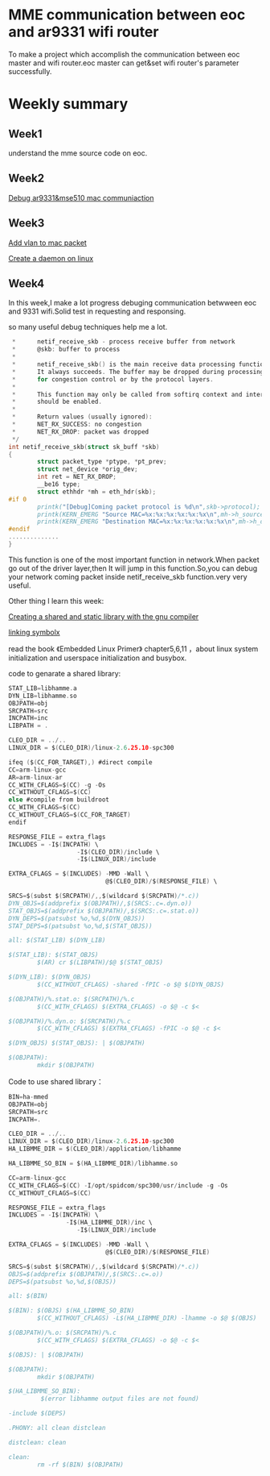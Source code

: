 MME communication between eoc and ar9331 wifi router
===================================================

To make a project which accomplish the communication between eoc master and wifi router.eoc master can get&set wifi router's parameter successfully.


Weekly summary
===================================================


Week1
-------------------------------

understand the mme source code on eoc. 


Week2
-------------------------------

[Debug ar9331&mse510 mac communiaction](http://slides.com/wufengyi/deck#/)


Week3
-------------------------------

[Add vlan to mac packet](http://slides.com/wufengyi/add#/)

[Create a daemon on linux](http://slides.com/wufengyi/deck-3#/)

Week4
-------------------------------

In this week,I make a lot progress debuging communication betwween eoc and 9331 wifi.Solid test in requesting and responsing. 

so many useful debug techniques help me a lot.

```c
 *      netif_receive_skb - process receive buffer from network
 *      @skb: buffer to process
 *
 *      netif_receive_skb() is the main receive data processing function.
 *      It always succeeds. The buffer may be dropped during processing
 *      for congestion control or by the protocol layers.
 *
 *      This function may only be called from softirq context and interrupts
 *      should be enabled.
 *
 *      Return values (usually ignored):
 *      NET_RX_SUCCESS: no congestion
 *      NET_RX_DROP: packet was dropped
 */
int netif_receive_skb(struct sk_buff *skb)
{
        struct packet_type *ptype, *pt_prev;
        struct net_device *orig_dev;
        int ret = NET_RX_DROP;
        __be16 type;
        struct ethhdr *mh = eth_hdr(skb);
#if 0
        printk("[Debug]Coming packet protocol is %d\n",skb->protocol);
        printk(KERN_EMERG "Source MAC=%x:%x:%x:%x:%x:%x\n",mh->h_source[0],mh->h_source[1],mh->h_source[2],mh->h_source[3],mh->h_source[4],mh->h_source[5]);
        printk(KERN_EMERG "Destination MAC=%x:%x:%x:%x:%x:%x\n",mh->h_dest[0],mh->h_dest[1],mh->h_dest[2],mh->h_dest[3],mh->h_dest[4],mh->h_dest[5]);
#endif
..............
}
```

This function is one of the most important function in network.When packet go out of the driver layer,then It will jump in this function.So,you can debug your network coming packet inside netif_receive_skb function.very very useful.


Other thing I learn this week:

[Creating a shared and static library with the gnu compiler](http://www.adp-gmbh.ch/cpp/gcc/create_lib.html)

[linking symbolx](http://www.yolinux.com/TUTORIALS/LibraryArchives-StaticAndDynamic.html)

read the book 《Embedded Linux Primer》 chapter5,6,11 ，about linux system initialization and userspace initialization and busybox.

code to genarate a shared library:

```c
STAT_LIB=libhamme.a
DYN_LIB=libhamme.so
OBJPATH=obj
SRCPATH=src
INCPATH=inc
LIBPATH = .

CLEO_DIR = ../..
LINUX_DIR = $(CLEO_DIR)/linux-2.6.25.10-spc300

ifeq ($(CC_FOR_TARGET),) #direct compile
CC=arm-linux-gcc
AR=arm-linux-ar
CC_WITH_CFLAGS=$(CC) -g -Os
CC_WITHOUT_CFLAGS=$(CC)
else #compile from buildroot
CC_WITH_CFLAGS=$(CC)
CC_WITHOUT_CFLAGS=$(CC_FOR_TARGET)
endif

RESPONSE_FILE = extra_flags
INCLUDES = -I$(INCPATH) \
                   -I$(CLEO_DIR)/include \
                   -I$(LINUX_DIR)/include

EXTRA_CFLAGS = $(INCLUDES) -MMD -Wall \
                           @$(CLEO_DIR)/$(RESPONSE_FILE) \

SRCS=$(subst $(SRCPATH)/,,$(wildcard $(SRCPATH)/*.c))
DYN_OBJS=$(addprefix $(OBJPATH)/,$(SRCS:.c=.dyn.o))
STAT_OBJS=$(addprefix $(OBJPATH)/,$(SRCS:.c=.stat.o))
DYN_DEPS=$(patsubst %o,%d,$(DYN_OBJS))
STAT_DEPS=$(patsubst %o,%d,$(STAT_OBJS))

all: $(STAT_LIB) $(DYN_LIB)

$(STAT_LIB): $(STAT_OBJS)
        $(AR) cr $(LIBPATH)/$@ $(STAT_OBJS)

$(DYN_LIB): $(DYN_OBJS)
        $(CC_WITHOUT_CFLAGS) -shared -fPIC -o $@ $(DYN_OBJS)

$(OBJPATH)/%.stat.o: $(SRCPATH)/%.c
        $(CC_WITH_CFLAGS) $(EXTRA_CFLAGS) -o $@ -c $<

$(OBJPATH)/%.dyn.o: $(SRCPATH)/%.c
        $(CC_WITH_CFLAGS) $(EXTRA_CFLAGS) -fPIC -o $@ -c $<

$(DYN_OBJS) $(STAT_OBJS): | $(OBJPATH)

$(OBJPATH):
        mkdir $(OBJPATH)
```

Code to use shared library：

```c
BIN=ha-mmed
OBJPATH=obj
SRCPATH=src
INCPATH=.

CLEO_DIR = ../..
LINUX_DIR = $(CLEO_DIR)/linux-2.6.25.10-spc300
HA_LIBMME_DIR = $(CLEO_DIR)/application/libhamme

HA_LIBMME_SO_BIN = $(HA_LIBMME_DIR)/libhamme.so

CC=arm-linux-gcc
CC_WITH_CFLAGS=$(CC) -I/opt/spidcom/spc300/usr/include -g -Os
CC_WITHOUT_CFLAGS=$(CC)

RESPONSE_FILE = extra_flags
INCLUDES = -I$(INCPATH) \
                -I$(HA_LIBMME_DIR)/inc \
                   -I$(LINUX_DIR)/include

EXTRA_CFLAGS = $(INCLUDES) -MMD -Wall \
                           @$(CLEO_DIR)/$(RESPONSE_FILE)

SRCS=$(subst $(SRCPATH)/,,$(wildcard $(SRCPATH)/*.c))
OBJS=$(addprefix $(OBJPATH)/,$(SRCS:.c=.o))
DEPS=$(patsubst %o,%d,$(OBJS))

all: $(BIN)

$(BIN): $(OBJS) $(HA_LIBMME_SO_BIN)
        $(CC_WITHOUT_CFLAGS) -L$(HA_LIBMME_DIR) -lhamme -o $@ $(OBJS)

$(OBJPATH)/%.o: $(SRCPATH)/%.c
        $(CC_WITH_CFLAGS) $(EXTRA_CFLAGS) -o $@ -c $<

$(OBJS): | $(OBJPATH)

$(OBJPATH):
        mkdir $(OBJPATH)

$(HA_LIBMME_SO_BIN):
         $(error libhamme output files are not found)

-include $(DEPS)

.PHONY: all clean distclean

distclean: clean

clean:
        rm -rf $(BIN) $(OBJPATH)

```



